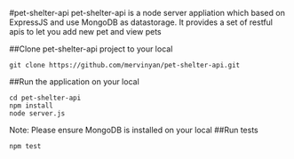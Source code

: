 #pet-shelter-api
pet-shelter-api is a node server appliation which based on ExpressJS and use MongoDB as datastorage. It provides a set of restful apis to let you add new pet and view pets 

##Clone pet-shelter-api project to your local
```
git clone https://github.com/mervinyan/pet-shelter-api.git
```
##Run the application on your local
```
cd pet-shelter-api
npm install
node server.js
```
Note: Please ensure MongoDB is installed on your local
##Run tests
```
npm test
```



